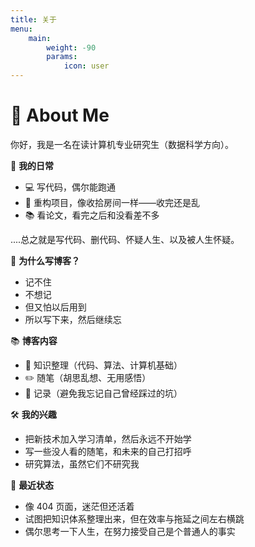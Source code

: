 ```yaml
---
title: 关于
menu:
    main: 
        weight: -90
        params:
            icon: user
---
```


# 🙏 About Me
你好，我是一名在读计算机专业研究生（数据科学方向）。  

🌱 **我的日常**  
- 💻 写代码，偶尔能跑通  
- 🧹 重构项目，像收拾房间一样——收完还是乱  
- 📚 看论文，看完之后和没看差不多

....总之就是写代码、删代码、怀疑人生、以及被人生怀疑。 

🤷 **为什么写博客？**
- 记不住  
- 不想记  
- 但又怕以后用到  
- 所以写下来，然后继续忘  

📚 **博客内容**  
- 📂 知识整理（代码、算法、计算机基础）  
- ✏️ 随笔（胡思乱想、无用感悟）  
- 📌 记录（避免我忘记自己曾经踩过的坑）

🛠️ **我的兴趣**  
- 把新技术加入学习清单，然后永远不开始学
- 写一些没人看的随笔，和未来的自己打招呼
- 研究算法，虽然它们不研究我 

🌱 **最近状态**  
- 像 404 页面，迷茫但还活着
- 试图把知识体系整理出来，但在效率与拖延之间左右横跳
- 偶尔思考一下人生，在努力接受自己是个普通人的事实 
